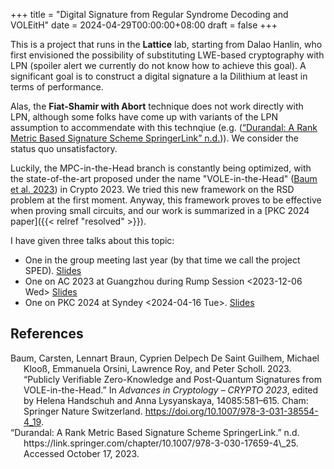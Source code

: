 +++
title = "Digital Signature from Regular Syndrome Decoding and VOLEitH"
date = 2024-04-29T00:00:00+08:00
draft = false
+++

This is a project that runs in the ****Lattice**** lab, starting
from Dalao Hanlin, who first envisioned the possibility of substituting
LWE-based cryptography with LPN (spoiler alert we currently do not know
how to achieve this goal). A significant goal is to construct a digital
signature a la Dilithium at least in terms of performance.

Alas, the **Fiat-Shamir with Abort** technique does not work directly with
LPN, although some folks have come up with variants of the LPN assumption
to accommendate with this technqiue (e.g. (<a href="#citeproc_bib_item_2">“Durandal: A Rank Metric Based Signature Scheme SpringerLink” n.d.</a>)). We
consider the status quo unsatisfactory.

Luckily, the MPC-in-the-Head branch is constantly being optimized,
with the state-of-the-art proposed under the name "VOLE-in-the-Head"
(<a href="#citeproc_bib_item_1">Baum et al. 2023</a>) in Crypto 2023. We tried
this new framework on the RSD problem at the first moment. Anyway, this
framework proves to be effective when proving small circuits, and our work
is summarized in a [PKC 2024 paper]({{< relref "resolved" >}}).

I have given three talks about this topic:

-   One in the group meeting last year (by that time we call the project
    SPED). [Slides](/ox-hugo/SPED.pdf)
-   One on AC 2023 at Guangzhou during Rump Session <span class="timestamp-wrapper"><span class="timestamp">&lt;2023-12-06 Wed&gt;</span></span>
    [Slides](/ox-hugo/ReSolveD-AC23-RumpSession.pdf)
-   One on PKC 2024 at Syndey <span class="timestamp-wrapper"><span class="timestamp">&lt;2024-04-16 Tue&gt;</span></span>.  [Slides](/ox-hugo/ReSolveD-PKC2024.pdf)

## References

<style>.csl-entry{text-indent: -1.5em; margin-left: 1.5em;}</style><div class="csl-bib-body">
  <div class="csl-entry"><a id="citeproc_bib_item_1"></a>Baum, Carsten, Lennart Braun, Cyprien Delpech De Saint Guilhem, Michael Klooß, Emmanuela Orsini, Lawrence Roy, and Peter Scholl. 2023. “Publicly Verifiable Zero-Knowledge and Post-Quantum Signatures from VOLE-in-the-Head.” In <i>Advances in Cryptology – CRYPTO 2023</i>, edited by Helena Handschuh and Anna Lysyanskaya, 14085:581–615. Cham: Springer Nature Switzerland. <a href="https://doi.org/10.1007/978-3-031-38554-4_19">https://doi.org/10.1007/978-3-031-38554-4_19</a>.</div>
  <div class="csl-entry"><a id="citeproc_bib_item_2"></a>“Durandal: A Rank Metric Based Signature Scheme SpringerLink.” n.d. https://link.springer.com/chapter/10.1007/978-3-030-17659-4\_25. Accessed October 17, 2023.</div>
</div>

